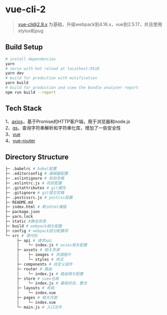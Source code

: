 # vue-cli-2
> vue-cli@2.9.x 为基础，升级webpack到4.16.x，vue到2.5.17，并且使用stylus和pug

## Build Setup
``` bash
# install dependencies
yarn
# serve with hot reload at localhost:9510
yarn dev
# build for production with minification
yarn build
# build for production and view the bundle analyzer report
npm run build --report
```

## Tech Stack
1、[axios](https://github.com/axios/axios)，基于Promise的HTTP客户端，用于浏览器和node.js  
2、[qs](https://github.com/ljharb/qs)，查询字符串解析和字符串化库，增加了一些安全性  
3、[vue](https://cn.vuejs.org)  
4、[vue-router](https://router.vuejs.org/zh)  

## Directory Structure
```bash
├─ .babelrc # babel配置
├─ .editorconfig # 编辑器配置
├─ .eslintignore # 校验忽略
├─ .eslintrc.js # 校验配置
├─ .gitattributes # git属性
├─ .gitignore # git提交忽略
├─ .postcssrc.js # postcss配置
├─ README.md
├─ index.html # 默认html模版
├─ package.json
├─ yarn.lock
├─ static #静态资源
├─ build # webpack相关配置
├─ config # webpack部分配置项
└─ src # 源代码
     ├─ api # 请求api
     │    └─ index.js # axios相关配置
     ├─ assets # 相关资源
     │    ├─ images # 资源图片
     │    └─ styles # 样式
     ├─ components # 自定义组件
     ├─ router # 路由
     │    └─ index.js # 路由相关配置
     ├─ store # vuex仓库
     │    └─ index.js # 基础状态、整合
     ├─ layouts # 布局
     │    └─ index.vue
     ├─ pages # 相关页面
     │    └─ index.vue
     └─ main.js # 入口文件
```
